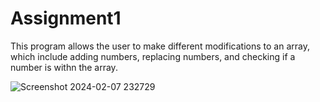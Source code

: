 # Assignment1

This program allows the user to make different modifications to an array, which include adding numbers, replacing numbers, and checking if a number is withn the array.

![Screenshot 2024-02-07 232729](https://github.com/jessburkhart/Assignment1/assets/113187264/57e217ed-054e-4428-8800-5a131c2474ee)
